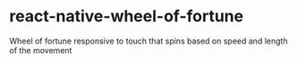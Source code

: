 # react-native-wheel-of-fortune
Wheel of fortune responsive to touch that spins based on speed and length of the movement 
